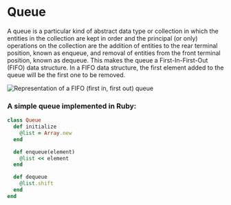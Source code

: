  # Queue

 A queue is a particular kind of abstract data type or collection in which the entities in the collection are kept in order and the principal (or only) operations on the collection are the addition of entities to the rear terminal position, known as enqueue, and removal of entities from the front terminal position, known as dequeue. This makes the queue a First-In-First-Out (FIFO) data structure. In a FIFO data structure, the first element added to the queue will be the first one to be removed.

 ![Representation of a FIFO (first in, first out) queue](https://upload.wikimedia.org/wikipedia/commons/5/52/Data_Queue.svg)

### A simple queue implemented in Ruby:

```ruby
class Queue
  def initialize
    @list = Array.new
  end

  def enqueue(element)
    @list << element
  end

  def dequeue
    @list.shift
  end
end
```
